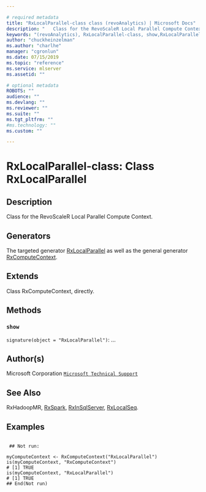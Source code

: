 ```yaml
--- 

# required metadata 
title: "RxLocalParallel-class class (revoAnalytics) | Microsoft Docs" 
description: "   Class for the RevoScaleR Local Parallel Compute Context.   " 
keywords: "(revoAnalytics), RxLocalParallel-class, show,RxLocalParallel-method, classes" 
author: "chuckheinzelman"
ms.author: "charlhe" 
manager: "cgronlun" 
ms.date: 07/15/2019
ms.topic: "reference" 
ms.service: mlserver
ms.assetid: "" 

# optional metadata 
ROBOTS: "" 
audience: "" 
ms.devlang: "" 
ms.reviewer: "" 
ms.suite: "" 
ms.tgt_pltfrm: "" 
#ms.technology: "" 
ms.custom: "" 

--- 
```





 # RxLocalParallel-class: Class RxLocalParallel 
 ## Description

Class for the RevoScaleR Local Parallel Compute Context.  


 ## Generators 


The targeted generator [RxLocalParallel](RxLocalParallel.md) as well as the general generator
[RxComputeContext](RxComputeContext.md).

 ## Extends 


Class RxComputeContext, directly.

 ## Methods 




### `show`
`signature(object = "RxLocalParallel")`: ...




 ## Author(s)
 Microsoft Corporation [`Microsoft Technical Support`](https://go.microsoft.com/fwlink/?LinkID=698556&clcid=0x409)


 ## See Also

RxHadoopMR,
[RxSpark](RxSpark.md),
[RxInSqlServer](RxInSqlServer.md),
[RxLocalSeq](RxLocalSeq.md).

 ## Examples

 ```

  ## Not run:

myComputeContext <- RxComputeContext("RxLocalParallel")
is(myComputeContext, "RxComputeContext")
# [1] TRUE
is(myComputeContext, "RxLocalParallel")
# [1] TRUE
 ## End(Not run) 
```


